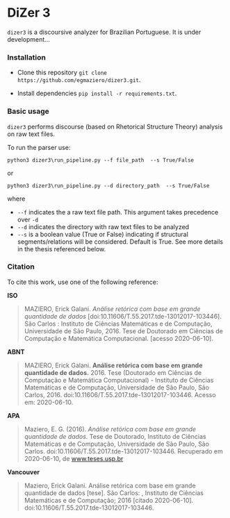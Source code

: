 # DiZer 3

```dizer3``` is a discoursive analyzer for Brazilian Portuguese. It is under development...

### Installation

- Clone this repository
```git clone https://github.com/egmaziero/dizer3.git```.   

- Install dependencies 
```pip install -r requirements.txt```.
 

### Basic usage
```dizer3``` performs discourse (based on Rhetorical Structure Theory) analysis on raw text files. 

To run the parser use:

```python3 dizer3\run_pipeline.py --f file_path  --s True/False```

or 

```python3 dizer3\run_pipeline.py --d directory_path  --s True/False```

where 

- ```--f``` indicates the a raw text file path. This argument takes precedence over ```-d```
- ```--d``` indicates the directory with raw text files to be analyzed
- ```--s``` is a boolean value (True or False) indicating if structural segments/relations will be considered. Default is True. See more details in the thesis referenced below.

### Citation

To cite this work, use one of the following reference:

**ISO**

>MAZIERO, Erick Galani. _Análise retórica com base em grande quantidade de dados_ [doi:10.11606/T.55.2017.tde-13012017-103446]. São Carlos : Instituto de Ciências Matemáticas e de Computação, Universidade de São Paulo, 2016. Tese de Doutorado em Ciências de Computação e Matemática Computacional. [acesso 2020-06-10].

**ABNT**

>MAZIERO, Erick Galani. **Análise retórica com base em grande quantidade de dados.** 2016. Tese (Doutorado em Ciências de Computação e Matemática Computacional) - Instituto de Ciências Matemáticas e de Computação, Universidade de São Paulo, São Carlos, 2016. doi:10.11606/T.55.2017.tde-13012017-103446. Acesso em: 2020-06-10.

**APA**

>Maziero, E. G. (2016). _Análise retórica com base em grande quantidade de dados._ Tese de Doutorado, Instituto de Ciências Matemáticas e de Computação, Universidade de São Paulo, São Carlos. doi:10.11606/T.55.2017.tde-13012017-103446. Recuperado em 2020-06-10, de www.teses.usp.br

**Vancouver**

>Maziero, Erick Galani. Análise retórica com base em grande quantidade de dados [tese]. São Carlos: , Instituto de Ciências Matemáticas e de Computação; 2016 [citado 2020-06-10]. doi:10.11606/T.55.2017.tde-13012017-103446.

